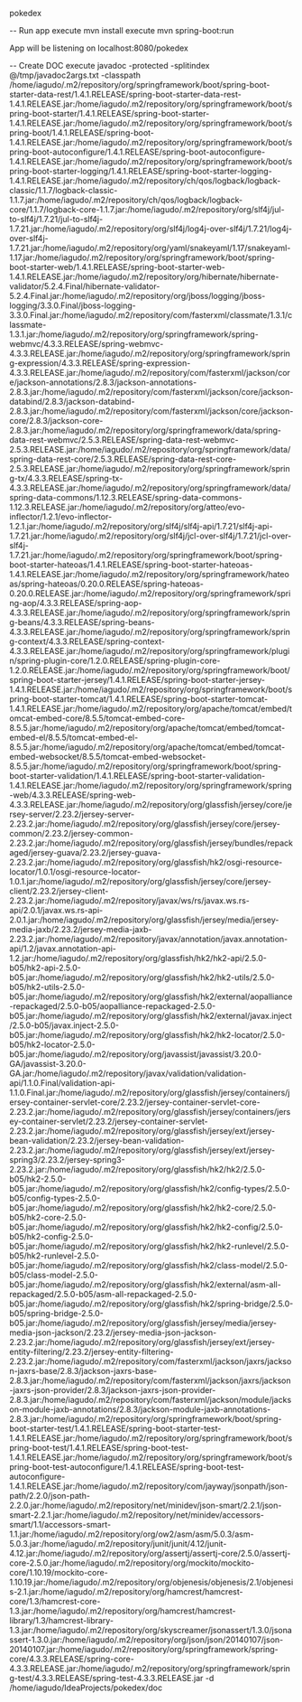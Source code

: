 pokedex

-- Run app
execute mvn install
execute mvn spring-boot:run

App will be listening on localhost:8080/pokedex

-- Create DOC
execute javadoc -protected -splitindex @/tmp/javadoc2args.txt -classpath /home/iagudo/.m2/repository/org/springframework/boot/spring-boot-starter-data-rest/1.4.1.RELEASE/spring-boot-starter-data-rest-1.4.1.RELEASE.jar:/home/iagudo/.m2/repository/org/springframework/boot/spring-boot-starter/1.4.1.RELEASE/spring-boot-starter-1.4.1.RELEASE.jar:/home/iagudo/.m2/repository/org/springframework/boot/spring-boot/1.4.1.RELEASE/spring-boot-1.4.1.RELEASE.jar:/home/iagudo/.m2/repository/org/springframework/boot/spring-boot-autoconfigure/1.4.1.RELEASE/spring-boot-autoconfigure-1.4.1.RELEASE.jar:/home/iagudo/.m2/repository/org/springframework/boot/spring-boot-starter-logging/1.4.1.RELEASE/spring-boot-starter-logging-1.4.1.RELEASE.jar:/home/iagudo/.m2/repository/ch/qos/logback/logback-classic/1.1.7/logback-classic-1.1.7.jar:/home/iagudo/.m2/repository/ch/qos/logback/logback-core/1.1.7/logback-core-1.1.7.jar:/home/iagudo/.m2/repository/org/slf4j/jul-to-slf4j/1.7.21/jul-to-slf4j-1.7.21.jar:/home/iagudo/.m2/repository/org/slf4j/log4j-over-slf4j/1.7.21/log4j-over-slf4j-1.7.21.jar:/home/iagudo/.m2/repository/org/yaml/snakeyaml/1.17/snakeyaml-1.17.jar:/home/iagudo/.m2/repository/org/springframework/boot/spring-boot-starter-web/1.4.1.RELEASE/spring-boot-starter-web-1.4.1.RELEASE.jar:/home/iagudo/.m2/repository/org/hibernate/hibernate-validator/5.2.4.Final/hibernate-validator-5.2.4.Final.jar:/home/iagudo/.m2/repository/org/jboss/logging/jboss-logging/3.3.0.Final/jboss-logging-3.3.0.Final.jar:/home/iagudo/.m2/repository/com/fasterxml/classmate/1.3.1/classmate-1.3.1.jar:/home/iagudo/.m2/repository/org/springframework/spring-webmvc/4.3.3.RELEASE/spring-webmvc-4.3.3.RELEASE.jar:/home/iagudo/.m2/repository/org/springframework/spring-expression/4.3.3.RELEASE/spring-expression-4.3.3.RELEASE.jar:/home/iagudo/.m2/repository/com/fasterxml/jackson/core/jackson-annotations/2.8.3/jackson-annotations-2.8.3.jar:/home/iagudo/.m2/repository/com/fasterxml/jackson/core/jackson-databind/2.8.3/jackson-databind-2.8.3.jar:/home/iagudo/.m2/repository/com/fasterxml/jackson/core/jackson-core/2.8.3/jackson-core-2.8.3.jar:/home/iagudo/.m2/repository/org/springframework/data/spring-data-rest-webmvc/2.5.3.RELEASE/spring-data-rest-webmvc-2.5.3.RELEASE.jar:/home/iagudo/.m2/repository/org/springframework/data/spring-data-rest-core/2.5.3.RELEASE/spring-data-rest-core-2.5.3.RELEASE.jar:/home/iagudo/.m2/repository/org/springframework/spring-tx/4.3.3.RELEASE/spring-tx-4.3.3.RELEASE.jar:/home/iagudo/.m2/repository/org/springframework/data/spring-data-commons/1.12.3.RELEASE/spring-data-commons-1.12.3.RELEASE.jar:/home/iagudo/.m2/repository/org/atteo/evo-inflector/1.2.1/evo-inflector-1.2.1.jar:/home/iagudo/.m2/repository/org/slf4j/slf4j-api/1.7.21/slf4j-api-1.7.21.jar:/home/iagudo/.m2/repository/org/slf4j/jcl-over-slf4j/1.7.21/jcl-over-slf4j-1.7.21.jar:/home/iagudo/.m2/repository/org/springframework/boot/spring-boot-starter-hateoas/1.4.1.RELEASE/spring-boot-starter-hateoas-1.4.1.RELEASE.jar:/home/iagudo/.m2/repository/org/springframework/hateoas/spring-hateoas/0.20.0.RELEASE/spring-hateoas-0.20.0.RELEASE.jar:/home/iagudo/.m2/repository/org/springframework/spring-aop/4.3.3.RELEASE/spring-aop-4.3.3.RELEASE.jar:/home/iagudo/.m2/repository/org/springframework/spring-beans/4.3.3.RELEASE/spring-beans-4.3.3.RELEASE.jar:/home/iagudo/.m2/repository/org/springframework/spring-context/4.3.3.RELEASE/spring-context-4.3.3.RELEASE.jar:/home/iagudo/.m2/repository/org/springframework/plugin/spring-plugin-core/1.2.0.RELEASE/spring-plugin-core-1.2.0.RELEASE.jar:/home/iagudo/.m2/repository/org/springframework/boot/spring-boot-starter-jersey/1.4.1.RELEASE/spring-boot-starter-jersey-1.4.1.RELEASE.jar:/home/iagudo/.m2/repository/org/springframework/boot/spring-boot-starter-tomcat/1.4.1.RELEASE/spring-boot-starter-tomcat-1.4.1.RELEASE.jar:/home/iagudo/.m2/repository/org/apache/tomcat/embed/tomcat-embed-core/8.5.5/tomcat-embed-core-8.5.5.jar:/home/iagudo/.m2/repository/org/apache/tomcat/embed/tomcat-embed-el/8.5.5/tomcat-embed-el-8.5.5.jar:/home/iagudo/.m2/repository/org/apache/tomcat/embed/tomcat-embed-websocket/8.5.5/tomcat-embed-websocket-8.5.5.jar:/home/iagudo/.m2/repository/org/springframework/boot/spring-boot-starter-validation/1.4.1.RELEASE/spring-boot-starter-validation-1.4.1.RELEASE.jar:/home/iagudo/.m2/repository/org/springframework/spring-web/4.3.3.RELEASE/spring-web-4.3.3.RELEASE.jar:/home/iagudo/.m2/repository/org/glassfish/jersey/core/jersey-server/2.23.2/jersey-server-2.23.2.jar:/home/iagudo/.m2/repository/org/glassfish/jersey/core/jersey-common/2.23.2/jersey-common-2.23.2.jar:/home/iagudo/.m2/repository/org/glassfish/jersey/bundles/repackaged/jersey-guava/2.23.2/jersey-guava-2.23.2.jar:/home/iagudo/.m2/repository/org/glassfish/hk2/osgi-resource-locator/1.0.1/osgi-resource-locator-1.0.1.jar:/home/iagudo/.m2/repository/org/glassfish/jersey/core/jersey-client/2.23.2/jersey-client-2.23.2.jar:/home/iagudo/.m2/repository/javax/ws/rs/javax.ws.rs-api/2.0.1/javax.ws.rs-api-2.0.1.jar:/home/iagudo/.m2/repository/org/glassfish/jersey/media/jersey-media-jaxb/2.23.2/jersey-media-jaxb-2.23.2.jar:/home/iagudo/.m2/repository/javax/annotation/javax.annotation-api/1.2/javax.annotation-api-1.2.jar:/home/iagudo/.m2/repository/org/glassfish/hk2/hk2-api/2.5.0-b05/hk2-api-2.5.0-b05.jar:/home/iagudo/.m2/repository/org/glassfish/hk2/hk2-utils/2.5.0-b05/hk2-utils-2.5.0-b05.jar:/home/iagudo/.m2/repository/org/glassfish/hk2/external/aopalliance-repackaged/2.5.0-b05/aopalliance-repackaged-2.5.0-b05.jar:/home/iagudo/.m2/repository/org/glassfish/hk2/external/javax.inject/2.5.0-b05/javax.inject-2.5.0-b05.jar:/home/iagudo/.m2/repository/org/glassfish/hk2/hk2-locator/2.5.0-b05/hk2-locator-2.5.0-b05.jar:/home/iagudo/.m2/repository/org/javassist/javassist/3.20.0-GA/javassist-3.20.0-GA.jar:/home/iagudo/.m2/repository/javax/validation/validation-api/1.1.0.Final/validation-api-1.1.0.Final.jar:/home/iagudo/.m2/repository/org/glassfish/jersey/containers/jersey-container-servlet-core/2.23.2/jersey-container-servlet-core-2.23.2.jar:/home/iagudo/.m2/repository/org/glassfish/jersey/containers/jersey-container-servlet/2.23.2/jersey-container-servlet-2.23.2.jar:/home/iagudo/.m2/repository/org/glassfish/jersey/ext/jersey-bean-validation/2.23.2/jersey-bean-validation-2.23.2.jar:/home/iagudo/.m2/repository/org/glassfish/jersey/ext/jersey-spring3/2.23.2/jersey-spring3-2.23.2.jar:/home/iagudo/.m2/repository/org/glassfish/hk2/hk2/2.5.0-b05/hk2-2.5.0-b05.jar:/home/iagudo/.m2/repository/org/glassfish/hk2/config-types/2.5.0-b05/config-types-2.5.0-b05.jar:/home/iagudo/.m2/repository/org/glassfish/hk2/hk2-core/2.5.0-b05/hk2-core-2.5.0-b05.jar:/home/iagudo/.m2/repository/org/glassfish/hk2/hk2-config/2.5.0-b05/hk2-config-2.5.0-b05.jar:/home/iagudo/.m2/repository/org/glassfish/hk2/hk2-runlevel/2.5.0-b05/hk2-runlevel-2.5.0-b05.jar:/home/iagudo/.m2/repository/org/glassfish/hk2/class-model/2.5.0-b05/class-model-2.5.0-b05.jar:/home/iagudo/.m2/repository/org/glassfish/hk2/external/asm-all-repackaged/2.5.0-b05/asm-all-repackaged-2.5.0-b05.jar:/home/iagudo/.m2/repository/org/glassfish/hk2/spring-bridge/2.5.0-b05/spring-bridge-2.5.0-b05.jar:/home/iagudo/.m2/repository/org/glassfish/jersey/media/jersey-media-json-jackson/2.23.2/jersey-media-json-jackson-2.23.2.jar:/home/iagudo/.m2/repository/org/glassfish/jersey/ext/jersey-entity-filtering/2.23.2/jersey-entity-filtering-2.23.2.jar:/home/iagudo/.m2/repository/com/fasterxml/jackson/jaxrs/jackson-jaxrs-base/2.8.3/jackson-jaxrs-base-2.8.3.jar:/home/iagudo/.m2/repository/com/fasterxml/jackson/jaxrs/jackson-jaxrs-json-provider/2.8.3/jackson-jaxrs-json-provider-2.8.3.jar:/home/iagudo/.m2/repository/com/fasterxml/jackson/module/jackson-module-jaxb-annotations/2.8.3/jackson-module-jaxb-annotations-2.8.3.jar:/home/iagudo/.m2/repository/org/springframework/boot/spring-boot-starter-test/1.4.1.RELEASE/spring-boot-starter-test-1.4.1.RELEASE.jar:/home/iagudo/.m2/repository/org/springframework/boot/spring-boot-test/1.4.1.RELEASE/spring-boot-test-1.4.1.RELEASE.jar:/home/iagudo/.m2/repository/org/springframework/boot/spring-boot-test-autoconfigure/1.4.1.RELEASE/spring-boot-test-autoconfigure-1.4.1.RELEASE.jar:/home/iagudo/.m2/repository/com/jayway/jsonpath/json-path/2.2.0/json-path-2.2.0.jar:/home/iagudo/.m2/repository/net/minidev/json-smart/2.2.1/json-smart-2.2.1.jar:/home/iagudo/.m2/repository/net/minidev/accessors-smart/1.1/accessors-smart-1.1.jar:/home/iagudo/.m2/repository/org/ow2/asm/asm/5.0.3/asm-5.0.3.jar:/home/iagudo/.m2/repository/junit/junit/4.12/junit-4.12.jar:/home/iagudo/.m2/repository/org/assertj/assertj-core/2.5.0/assertj-core-2.5.0.jar:/home/iagudo/.m2/repository/org/mockito/mockito-core/1.10.19/mockito-core-1.10.19.jar:/home/iagudo/.m2/repository/org/objenesis/objenesis/2.1/objenesis-2.1.jar:/home/iagudo/.m2/repository/org/hamcrest/hamcrest-core/1.3/hamcrest-core-1.3.jar:/home/iagudo/.m2/repository/org/hamcrest/hamcrest-library/1.3/hamcrest-library-1.3.jar:/home/iagudo/.m2/repository/org/skyscreamer/jsonassert/1.3.0/jsonassert-1.3.0.jar:/home/iagudo/.m2/repository/org/json/json/20140107/json-20140107.jar:/home/iagudo/.m2/repository/org/springframework/spring-core/4.3.3.RELEASE/spring-core-4.3.3.RELEASE.jar:/home/iagudo/.m2/repository/org/springframework/spring-test/4.3.3.RELEASE/spring-test-4.3.3.RELEASE.jar -d /home/iagudo/IdeaProjects/pokedex/doc

